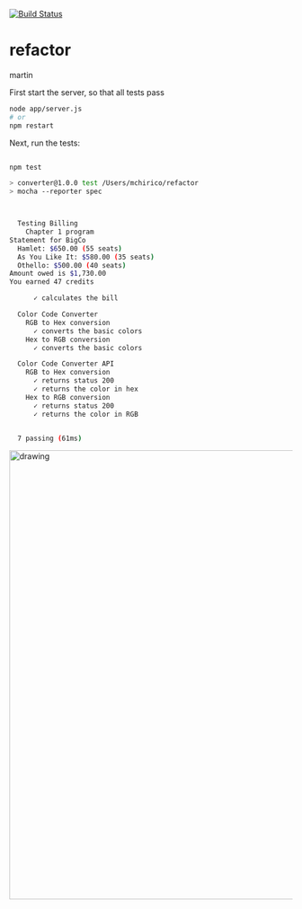 [![Build Status](https://travis-ci.org/mchirico/refactor.svg?branch=master)](https://travis-ci.org/mchirico/refactor)

# refactor
martin


First start the server, so that all tests pass

```bash
node app/server.js
# or
npm restart
```

Next, run the tests:

```bash

npm test

> converter@1.0.0 test /Users/mchirico/refactor
> mocha --reporter spec



  Testing Billing
    Chapter 1 program
Statement for BigCo
  Hamlet: $650.00 (55 seats)
  As You Like It: $580.00 (35 seats)
  Othello: $500.00 (40 seats)
Amount owed is $1,730.00
You earned 47 credits

      ✓ calculates the bill

  Color Code Converter
    RGB to Hex conversion
      ✓ converts the basic colors
    Hex to RGB conversion
      ✓ converts the basic colors

  Color Code Converter API
    RGB to Hex conversion
      ✓ returns status 200
      ✓ returns the color in hex
    Hex to RGB conversion
      ✓ returns status 200
      ✓ returns the color in RGB


  7 passing (61ms)

```




<img src="https://user-images.githubusercontent.com/755710/53687915-2538f300-3d09-11e9-98e3-59dce588b500.png" alt="drawing" width="800"/>
